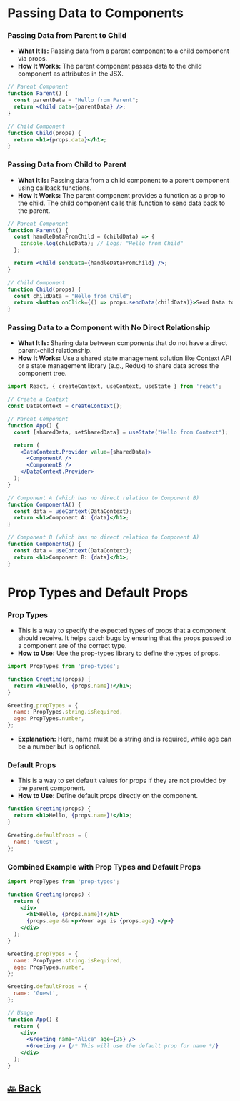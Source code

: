 <h1>Passing Data to Components</h1>

<h3>Passing Data from Parent to Child</h3>

- **What It Is:** Passing data from a parent component to a child component via props.
- **How It Works:** The parent component passes data to the child component as attributes in the JSX.

```jsx
// Parent Component
function Parent() {
  const parentData = "Hello from Parent";
  return <Child data={parentData} />;
}

// Child Component
function Child(props) {
  return <h1>{props.data}</h1>;
}
```

<h3>Passing Data from Child to Parent</h3>

- **What It Is:** Passing data from a child component to a parent component using callback functions.
- **How It Works:** The parent component provides a function as a prop to the child. The child component calls this function to send data back to the parent.

```jsx
// Parent Component
function Parent() {
  const handleDataFromChild = (childData) => {
    console.log(childData); // Logs: "Hello from Child"
  };

  return <Child sendData={handleDataFromChild} />;
}

// Child Component
function Child(props) {
  const childData = "Hello from Child";
  return <button onClick={() => props.sendData(childData)}>Send Data to Parent</button>;
}
```

<h3>Passing Data to a Component with No Direct Relationship</h3>

- **What It Is:** Sharing data between components that do not have a direct parent-child relationship.
- **How It Works:** Use a shared state management solution like Context API or a state management library (e.g., Redux) to share data across the component tree.

```jsx
import React, { createContext, useContext, useState } from 'react';

// Create a Context
const DataContext = createContext();

// Parent Component
function App() {
  const [sharedData, setSharedData] = useState("Hello from Context");

  return (
    <DataContext.Provider value={sharedData}>
      <ComponentA />
      <ComponentB />
    </DataContext.Provider>
  );
}

// Component A (which has no direct relation to Component B)
function ComponentA() {
  const data = useContext(DataContext);
  return <h1>Component A: {data}</h1>;
}

// Component B (which has no direct relation to Component A)
function ComponentB() {
  const data = useContext(DataContext);
  return <h1>Component B: {data}</h1>;
}
```

<h1>Prop Types and Default Props</h1>

<h3>Prop Types</h3>

- This is a way to specify the expected types of props that a component should receive. It helps catch bugs by ensuring that the props passed to a component are of the correct type.
- **How to Use:** Use the prop-types library to define the types of props.

```jsx
import PropTypes from 'prop-types';

function Greeting(props) {
  return <h1>Hello, {props.name}!</h1>;
}

Greeting.propTypes = {
  name: PropTypes.string.isRequired,
  age: PropTypes.number,
};
```
- **Explanation:** Here, name must be a string and is required, while age can be a number but is optional.

<h3>Default Props</h3>

- This is a way to set default values for props if they are not provided by the parent component.
- **How to Use:** Define default props directly on the component.

```jsx
function Greeting(props) {
  return <h1>Hello, {props.name}!</h1>;
}

Greeting.defaultProps = {
  name: 'Guest',
};
```

<h3>Combined Example with Prop Types and Default Props</h3>

```jsx
import PropTypes from 'prop-types';

function Greeting(props) {
  return (
    <div>
      <h1>Hello, {props.name}!</h1>
      {props.age && <p>Your age is {props.age}.</p>}
    </div>
  );
}

Greeting.propTypes = {
  name: PropTypes.string.isRequired,
  age: PropTypes.number,
};

Greeting.defaultProps = {
  name: 'Guest',
};

// Usage
function App() {
  return (
    <div>
      <Greeting name="Alice" age={25} />
      <Greeting /> {/* This will use the default prop for name */}
    </div>
  );
}
```

<h2><a href="https://github.com/sanjay9616/React/blob/main/README.md"> 🔙 Back</a></h2>
